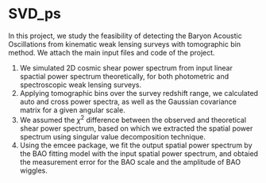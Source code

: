 # SVD_ps
In this project, we study the feasibility of detecting the Baryon Acoustic Oscillations from kinematic weak lensing surveys with tomographic
bin method. We attach the main input files and code of the project.
1. We simulated 2D cosmic shear power spectrum from input linear spactial power spectrum theoretically, for both photometric and 
   spectroscopic weak lensing surveys.
2. Applying tomographic bins over the survey redshift range, we calculated auto and cross power spectra, as well as the Gaussian covariance 
   matrix for a given angular scale. 
3. We assumed the $\chi^2$ difference between the observed and theoretical shear power spectrum, based on which we extracted the spatial power
   spectrum using singular value decomposition technique.
4. Using the emcee package, we fit the output spatial power spectrum by the BAO fitting model with the input spatial power spectrum, and 
   obtaied the measurement error for the BAO scale and the amplitude of BAO wiggles.

